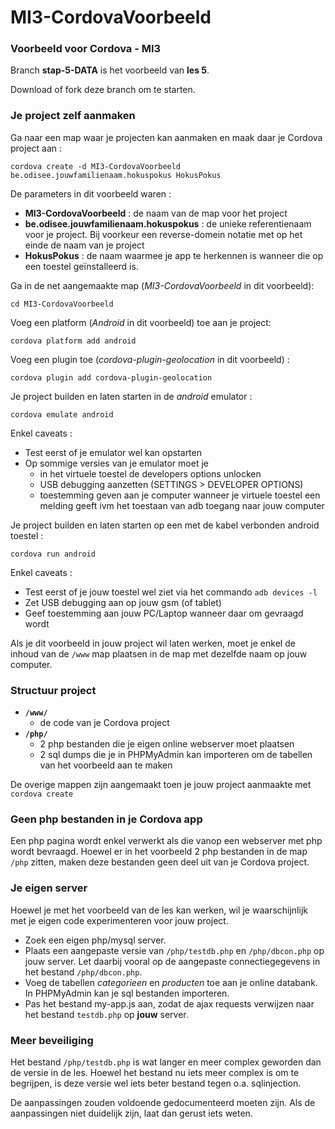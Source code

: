 # MI3-CordovaVoorbeeld
### Voorbeeld voor Cordova - MI3

Branch **stap-5-DATA** is het voorbeeld van **les 5**.

Download of fork deze branch om te starten.
### Je project zelf aanmaken
Ga naar een map waar je projecten kan aanmaken en maak daar je Cordova project aan :
```
cordova create -d MI3-CordovaVoorbeeld be.odisee.jouwfamilienaam.hokuspokus HokusPokus
```
De parameters in dit voorbeeld waren :
* **MI3-CordovaVoorbeeld** : de naam van de map voor het project
* **be.odisee.jouwfamilienaam.hokuspokus** :  de unieke referentienaam voor je project. Bij voorkeur een reverse-domein notatie met op het einde de naam van je project
* **HokusPokus** : de naam waarmee je app te herkennen is wanneer die op een toestel geïnstalleerd is.

Ga in de net aangemaakte map (*MI3-CordovaVoorbeeld* in dit voorbeeld):
```
cd MI3-CordovaVoorbeeld
```
Voeg een platform (*Android* in dit voorbeeld) toe aan je project:
```
cordova platform add android
```
Voeg een plugin toe (*cordova-plugin-geolocation* in dit voorbeeld) :
```
cordova plugin add cordova-plugin-geolocation
```
Je project builden en laten starten in de *android* emulator :
```
cordova emulate android
```
Enkel caveats :
* Test eerst of je emulator wel kan opstarten
* Op sommige versies van je emulator moet je
  * in het virtuele toestel de developers options unlocken
  * USB debugging aanzetten (SETTINGS > DEVELOPER OPTIONS)
  * toestemming geven aan je computer wanneer je virtuele toestel een melding geeft ivm het toestaan van adb toegang naar jouw computer
  
Je project builden en laten starten op een met de kabel verbonden android toestel :
```
cordova run android
```  
Enkel caveats :
* Test eerst of je jouw toestel wel ziet via het commando `adb devices -l`
* Zet USB debugging aan op jouw gsm (of tablet)
* Geef toestemming aan jouw PC/Laptop wanneer daar om gevraagd wordt

Als je dit voorbeeld in jouw project wil laten werken, moet je enkel de inhoud van de `/www` map plaatsen in de map met dezelfde naam op jouw computer.


  
### Structuur project
* **`/www/`** 
  * de code van je Cordova project 
* **`/php/`** 
  * 2 php bestanden die je eigen online webserver moet plaatsen
  * 2 sql dumps die je in PHPMyAdmin kan importeren om de tabellen van het voorbeeld aan te maken
  
De overige mappen zijn aangemaakt toen je jouw project aanmaakte met `cordova create`


### Geen php bestanden in je Cordova app
Een php pagina wordt enkel verwerkt als die vanop een webserver met php wordt bevraagd.
Hoewel er in het voorbeeld 2 php bestanden in de map `/php` zitten, maken deze bestanden geen deel
uit van je Cordova project.

### Je eigen server
Hoewel je met het voorbeeld van de les kan werken, wil je waarschijnlijk met je eigen code 
experimenteren voor jouw project.

* Zoek een eigen php/mysql server.
* Plaats een aangepaste versie van `/php/testdb.php` en `/php/dbcon.php` op jouw server. Let daarbij vooral op de aangepaste connectiegegevens in het bestand `/php/dbcon.php`.
* Voeg de tabellen _categorieen_ en _producten_ toe aan je online databank. In PHPMyAdmin kan je sql bestanden importeren.
* Pas het bestand my-app.js aan, zodat de ajax requests verwijzen naar het bestand `testdb.php` op **jouw** server.

### Meer beveiliging
Het bestand `/php/testdb.php` is wat langer en meer complex geworden dan de versie in de les. Hoewel het bestand nu iets meer complex is om te begrijpen, is deze versie wel iets beter bestand tegen o.a. sqlinjection.

De aanpassingen zouden voldoende gedocumenteerd moeten zijn. Als de aanpassingen niet duidelijk zijn, laat dan gerust iets weten.